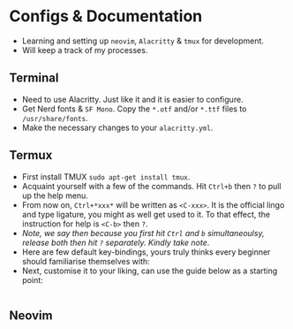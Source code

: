 # Configs & Documentation
- Learning and setting up `neovim`, `Alacritty` & `tmux` for development.
- Will keep a track of my processes.

## Terminal
- Need to use Alacritty. Just like it and it is easier to configure.
- Get Nerd fonts & `SF Mono`. Copy the `*.otf` and/or `*.ttf` files to 
`/usr/share/fonts`.
- Make the necessary changes to your `alacritty.yml`.

## Termux
- First install TMUX `sudo apt-get install tmux`.
- Acquaint yourself with a few of the commands. Hit `Ctrl+b` then `?` to pull
up the help menu.
- From now on, `Ctrl+*xxx*` will be written as `<C-xxx>`. It is the official
lingo and type ligature, you might as well get used to it. To that effect,
the instruction for help is `<C-b>` then `?`.
- *Note, we say then because you first hit `Ctrl` and `b` simultaneoulsy,
release both then hit `?` separately. Kindly take note*.
- Here are few default key-bindings, yours truly thinks every beginner should
familiarise themselves with:
- Next, customise it to your liking, can use the guide below as a starting 
point:
```

```

## Neovim
